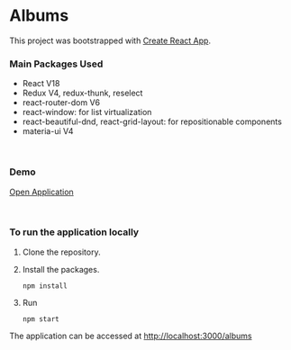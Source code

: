 # Albums

This project was bootstrapped with [Create React App](https://github.com/facebook/create-react-app).

### Main Packages Used

-   React V18
-   Redux V4, redux-thunk, reselect
-   react-router-dom V6
-   react-window: for list virtualization
-   react-beautiful-dnd, react-grid-layout: for repositionable components
-   materia-ui V4

<br >

### Demo

[Open Application](https://Rumi-W.github.io/albums/)

<br >

### To run the application locally

1. Clone the repository.
2. Install the packages.

    ```
    npm install
    ```

3. Run

    ```
    npm start
    ```

The application can be accessed at <http://localhost:3000/albums>
